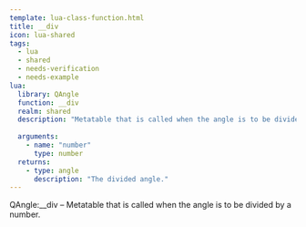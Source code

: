 ```yaml
---
template: lua-class-function.html
title: __div
icon: lua-shared
tags:
  - lua
  - shared
  - needs-verification
  - needs-example
lua:
  library: QAngle
  function: __div
  realm: shared
  description: "Metatable that is called when the angle is to be divided by a number."
  
  arguments:
    - name: "number"
      type: number
  returns:
    - type: angle
      description: "The divided angle."
---
```


<div class="lua__search__keywords">
QAngle:__div &#x2013; Metatable that is called when the angle is to be divided by a number.
</div>
